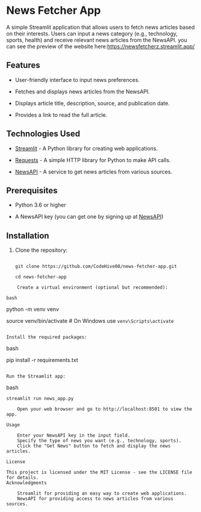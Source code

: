

# News Fetcher App


A simple Streamlit application that allows users to fetch news articles based on their interests. Users can input a news category (e.g., technology, sports, health) and receive relevant news articles from the NewsAPI.
you can see the preview of the website here:https://newsfetcherz.streamlit.app/

## Features


- User-friendly interface to input news preferences.

- Fetches and displays news articles from the NewsAPI.

- Displays article title, description, source, and publication date.

- Provides a link to read the full article.


## Technologies Used


- [Streamlit](https://streamlit.io/) - A Python library for creating web applications.

- [Requests](https://docs.python-requests.org/en/master/) - A simple HTTP library for Python to make API calls.

- [NewsAPI](https://newsapi.org/) - A service to get news articles from various sources.


## Prerequisites


- Python 3.6 or higher

- A NewsAPI key (you can get one by signing up at [NewsAPI](https://newsapi.org/))


## Installation


1. Clone the repository:

   ```

   git clone https://github.com/CodeHive08/news-fetcher-app.git

   cd news-fetcher-app
```
    Create a virtual environment (optional but recommended):

```
    bash

python -m venv venv

source venv/bin/activate  # On Windows use `venv\Scripts\activate`
```

Install the required packages:
```
bash

pip install -r requirements.txt
```

Run the Streamlit app:
```
bash

    streamlit run news_app.py
````
    Open your web browser and go to http://localhost:8501 to view the app.

Usage

    Enter your NewsAPI key in the input field.
    Specify the type of news you want (e.g., technology, sports).
    Click the "Get News" button to fetch and display the news articles.

License

This project is licensed under the MIT License - see the LICENSE file for details.
Acknowledgments

    Streamlit for providing an easy way to create web applications.
    NewsAPI for providing access to news articles from various sources.

